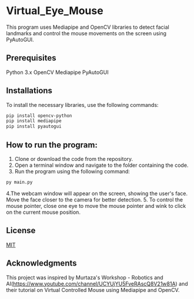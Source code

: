 # Virtual_Eye_Mouse

This program uses Mediapipe and OpenCV libraries to detect facial landmarks and control the mouse movements on the screen using PyAutoGUI.

## Prerequisites

Python 3.x
OpenCV
Mediapipe
PyAutoGUI

## Installations

To install the necessary libraries, use the following commands:

```bash
pip install opencv-python
pip install mediapipe
pip install pyautogui
```

## How to run the program:

1. Clone or download the code from the repository.
2. Open a terminal window and navigate to the folder containing the code.
3. Run the program using the following command:

```bash
py main.py
```

4.The webcam window will appear on the screen, showing the user's face. Move the face closer to the camera for better detection.
5. To control the mouse pointer, close one eye to move the mouse pointer and wink to click on the current mouse position.

## License

[MIT](https://choosealicense.com/licenses/mit/)

## Acknowledgments

This project was inspired by Murtaza's Workshop - Robotics and AI(https://www.youtube.com/channel/UCYUjYU5FveRAscQ8V21w81A) and their tutorial on Virtual Controlled Mouse using Mediapipe and OpenCV.
